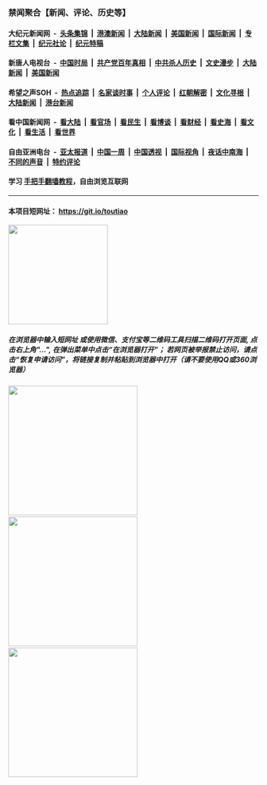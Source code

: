 ### 禁闻聚合【新闻、评论、历史等】

#### 大纪元新闻网 &nbsp;-&nbsp; [头条集锦](indexes/E头条集锦.md?t=02291602) &nbsp;|&nbsp; [港澳新闻](indexes/E港澳新闻.md?t=02291602)  &nbsp;|&nbsp; [大陆新闻](indexes/E大陆新闻.md?t=02291602) &nbsp;|&nbsp; [美国新闻](indexes/E美国新闻.md?t=02291602) &nbsp;|&nbsp; [国际新闻](indexes/E国际新闻.md?t=02291602) &nbsp;|&nbsp; [专栏文集](indexes/E专栏文集.md?t=02291602) &nbsp;|&nbsp; [纪元社论](indexes/E纪元社论.md?t=02291602) &nbsp;|&nbsp; [纪元特稿](indexes/E纪元特稿.md?t=02291602) 

#### 新唐人电视台 &nbsp;-&nbsp; [中国时局](indexes/N中国时局.md?t=02291602) &nbsp;|&nbsp; [共产党百年真相](indexes/N共产党百年真相.md?t=02291602) &nbsp;|&nbsp; [中共杀人历史](indexes/N中共杀人历史.md?t=02291602) &nbsp;|&nbsp; [文史漫步](indexes/N文史漫步.md?t=02291602) &nbsp;|&nbsp; [大陆新闻](indexes/N大陆新闻.md?t=02291602) &nbsp;|&nbsp; [美国新闻](indexes/N美国新闻.md?t=02291602)

#### 希望之声SOH &nbsp;-&nbsp; [热点追踪](indexes/H热点追踪.md?t=02291602) &nbsp;|&nbsp; [名家谈时事](indexes/H名家谈时事.md?t=02291602) &nbsp;|&nbsp; [个人评论](indexes/H个人评论.md?t=02291602)  &nbsp;|&nbsp; [红朝解密](indexes/H红朝解密.md?t=02291602) &nbsp;|&nbsp; [文化寻根](indexes/H文化寻根.md?t=02291602) &nbsp;|&nbsp; [大陆新闻](indexes/H大陆新闻.md?t=02291602) &nbsp;|&nbsp; [港台新闻](indexes/H港台新闻.md?t=02291602)

#### 看中国新闻网 &nbsp;-&nbsp; [看大陆](indexes/S看大陆.md?t=02291602) &nbsp;|&nbsp; [看官场](indexes/S看官场.md?t=02291602) &nbsp;|&nbsp; [看民生](indexes/S看民生.md?t=02291602)  &nbsp;|&nbsp; [看博谈](indexes/S看博谈.md?t=02291602) &nbsp;|&nbsp; [看财经](indexes/S看财经.md?t=02291602) &nbsp;|&nbsp; [看史海](indexes/S看史海.md?t=02291602) &nbsp;|&nbsp; [看文化](indexes/S看文化.md?t=02291602) &nbsp;|&nbsp; [看生活](indexes/S看生活.md?t=02291602) &nbsp;|&nbsp; [看世界](indexes/S看世界.md?t=02291602)

#### 自由亚洲电台 &nbsp;-&nbsp; [亚太报道](indexes/R亚太报道.md?t=02291602) &nbsp;|&nbsp; [中国一周](indexes/R中国一周.md?t=02291602) &nbsp;|&nbsp; [中国透视](indexes/R中国透视.md?t=02291602)  &nbsp;|&nbsp; [国际视角](indexes/R国际视角.md?t=02291602) &nbsp;|&nbsp; [夜话中南海](indexes/R夜话中南海.md?t=02291602) &nbsp;|&nbsp; [不同的声音](indexes/R不同的声音.md?t=02291602) &nbsp;|&nbsp; [特约评论](indexes/R特约评论.md?t=02291602)

#### 学习 [手把手翻墙教程](https://github.com/gfw-breaker/guides/wiki)，自由浏览互联网

----

#### 本项目短网址： https://git.io/toutiao
<img src="https://raw.githubusercontent.com/gfw-breaker/banned-news/master/scripts/img/qr.png" width="200px"/>  

##### 在浏览器中输入短网址 或使用微信、支付宝等二维码工具扫描二维码打开页面, 点击右上角"...", 在弹出菜单中点击“在浏览器打开”； 若网页被举报禁止访问，请点击“恢复申请访问”，将链接复制并粘贴到浏览器中打开（请不要使用QQ或360浏览器）

<img src="https://raw.githubusercontent.com/gfw-breaker/banned-news/master/scripts/img/1.png" width="260px"/> &nbsp; <img src="https://raw.githubusercontent.com/gfw-breaker/banned-news/master/scripts/img/2.png" width="260px"/> &nbsp; <img src="https://raw.githubusercontent.com/gfw-breaker/banned-news/master/scripts/img/3.png" width="260px"/>
